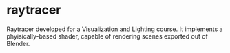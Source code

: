 # raytracer
Raytracer developed for a Visualization and Lighting course. It implements a phyisically-based shader, capable of rendering scenes exported out of Blender.
